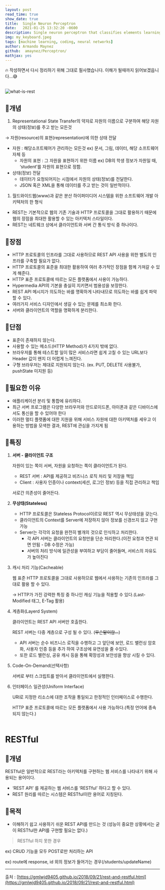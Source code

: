 ```yaml
---
layout: post
read_time: true
show_date: true
title:  Single Neuron Perceptron
date:   2021-01-25 13:32:20 -0600
description: Single neuron perceptron that classifies elements learning quite quickly.
img: my_keyboard.jpeg
tags: [machine learning, coding, neural networks]
author: Armando Maynez
github:  amaynez/Perceptron/
mathjax: yes
---
```

<aside>
🔥 작성하면서 다시 정리하기 위해 그대로 필사했습니다. 이해가 될때까지 읽어보겠읍니다...😅
</aside>
<br>

![what-is-rest](https://user-images.githubusercontent.com/99409757/216071838-1b3a30a8-bb0a-41fc-bf03-2693f7ab4339.png)

## 📍개념

1. Representational State Transfer의 약자로 자원의 이름으로 구분하여 해당 자원의 상태(정보)를 주고 받는 모든것

→ 자원(resource)의 표현(representation)에 의한 상태 전달

- 자원 : 해당소프트웨어가 관리하는 모든것 ex) 문서, 그림, 데이터, 해당 소프트웨어 자체 등
    - 자원의 표현 : 그 자원을 표현하기 위한 이름 ex) DB의 학생 정보가 자원일 때, ‘student’를 자원의 표현으로 정함.
- 상태(정보) 전달
    - 데이터가 요청되어지는 시점에서 자원의 상태(정보)를 전달한다.
    - JSON 혹은 XML을 통해 데이터를 주고 받는 것이 일반적이다.
1. 월드와이드웹(www)과 같은 분산 하이퍼미디어 시스템을 위한 소프트웨어 개발 아키텍처의 한 형식
- REST는 기본적으로 웹의 기존 기술과 HTTP 프로토콜을 그대로 활용하기 때문에 웹의 장점을 최대한 활용할 수 있는 아키텍처 스타일이다.
- REST는 네트웨크 상에서 클라이언트와 서버 간 통식 방식 중 하나이다.

## 🔹장점

- HTTP 프로토콜의 인프라를 그대로 사용하므로 REST API 사용을 위한 별도의 인프라를 구축할 필요가 없다.
- HTTP 프로토콜의 표준을 최대한 활용하여 여러 추가적인 장점을 함께 가져갈 수 있게 해준다.
- HTTP 표준 프로토콜에 따르는 모든 플랫폼에서 사용이 가능하다.
- Hypermedia API의 기본을 충실히 지키면서 범용성을 보장한다.
- REST API 메시지가 의도하는 바를 명확하게 나타내므로 의도하는 바를 쉽게 파악 할 수 있다.
- 여러가지 서비스 디자인에서 생길 수 있는 문제를 최소화 한다.
- 서버와 클라이언트의 역할을 명확하게 분리한다.

## 🔸단점

- 표준이 존재하지 않는다.
- 사용할 수 있는 메소드(HTTP Method)가 4가지 밖에 없다.
- 브라우저를 통해 테스트할 일이 많은 서비스라면 쉽게 고칠 수 있는 URL보다 Header 값이 왠지 더 어렵게 느껴진다.
- 구형 브라우저는 제대로 지원되지 않는다. (ex. PUT, DELETE 사용불가, pushState 미지원 등)

## 📍필요한 이유

- 애플리케이션 분리 및 통합에 유리하다.
- 최근 서버 프로그램은 다양한 브라우저와 안드로이드폰, 아이폰과 같은 디바이스에서도 통신을 할 수 있어야 한다
- 이러한 멀티 플랫폼에 대한 지원을 위해 서비스 자원에 대한 아키텍처를 세우고 이용하는 방법을 모색한 결과, REST에 관심을 가지게 됨

## 📍특징

1. **서버 - 클라이언트 구조**
    
    자원이 있는 쪽이 서버, 자원을 요청하는 쪽이 클라이언트가 된다.
    
    - REST 서버 : API를 제공하고 비즈니스 로직 처리 및 저장을 책임
    - Client : 사용자 인증이나 context(세션, 로그인 정보) 등을 직접 관리하고 책임
    
    서로간 의존성이 줄어든다. 
    
2. **무상태(Stateless)**
    - HTTP 프로토콜은 Stateless Protocol이르모 REST 역시 무상태성을 갖는다.
    - 클라이언트의 Context를 Server에 저장하지 않아 정보를 신경쓰지 않고 구현 가능
    - Server는 각각의 요청을 완전히 별개의 것으로 인식하고 처리한다.
        - 각 API 서버는 클라이언트의 요청만을 단순 처리한다.(이전 요청과 연관 되면 안됨 - DB 수정은 가능)
        - 서버의 처리 방식에 일관성을 부여하고 부담이 줄어들며, 서비스의 자유도가 높아진다
3. 캐시 처리 기능(Cacheable)
    
    웹 표준 HTTP 프로토콜을 그대로 사용하므로 웹에서 사용하는 기존의 인프라를 그대로 활용 할 수 있다.
    
    → HTTP가 가진 강력한 특징 중 하나인 캐싱 기능을 적용할 수 있다.(Last-Modified 태그, E-Tag 활용)
    
4. 계층화(Layerd System)
    
    클라이언트는 REST API 서버만 호출한다.
    
    REST 서버는 다중 계층으로 구성 될 수 있다. (~~무슨말이람…~~)
    
    - API 서버는 순수 비즈니스 로직을 수행하고 그 앞단에 보안, 로드 밸런싱 암호화, 사용자 인증 등을 추가 하여 구조상에 유연성을 줄 수있다.
    - 또한 로드 밸런싱, 공유 캐시 등을 통해 확장성과 보안성을 향상 시킬 수 있다.
5. Code-On-Demand(선택사항)
    
    서버로 부터 스크립트를 받아서 클라이언트에서 실행한다. 
    
6. 인터페이스 일관성(Uniform Interface)
    
    URI로 지정한 리소스에 대한 조작을 통일되고 한정적인 인터페이스로 수행한다.
    
    HTTP 표준 프로토콜에 따르는 모든 플랫폼에서 사용 가능하다.(특정 언어에 종속되지 않는다.)
<br><br>

# RESTful

## 📍개념

RESTful은 일반적으로 REST라는 아키텍처를 구현하는 웹 서비스를 나타내기 위해 사용되는 용어이다. 

- ‘REST API’ 를 제공하는 웹 서비스를 ‘RESTful’ 하다고 할 수 있다.
- REST 원리를 따르는 시스템은 RESTful이란 용어로 지칭된다.

## 📍목적

- 이해하기 쉽고 사용하기 쉬운 REST API를 만드는 것 (성능이 중요한 상황에서는 굳이 RESTful한 API를 구현할 필요는 없다.)

> RESTful 하지 못한 경우

ex) CRUD 기능을 모두 POST로만 처리하는 API

ex) route에 response, id 외의 정보가 들어가는 경우(/students/updateName)

---

출처 : [https://gmlwjd9405.github.io/2018/09/21/rest-and-restful.html](https://gmlwjd9405.github.io/2018/09/21/rest-and-restful.html)